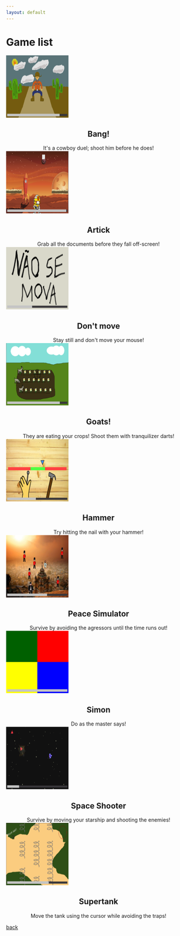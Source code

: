 ```yaml
---
layout: default
---
```


# Game list

<div class="clearfix">
<img class="img_right" src="assets/game/bang!.png" alt="Bang!" width="170" height="170">
<div style='text-align:center'>
<h2>Bang!</h2>
It's a cowboy duel; shoot him before he does!</div>
</div>

<div class="clearfix">
<img class="img_left" src="assets/game/artick.png" alt="Artick" width="170" height="170">
<div style='text-align:center'>
<h2>Artick</h2>
Grab all the documents before they fall off-screen!</div>
</div>

<div class="clearfix">
<img class="img_right" src="assets/game/dont_move.png" alt="Dont move" width="170" height="170">
<div style='text-align:center'>
<h2>Don't move</h2>
Stay still and don't move your mouse!</div>
</div>

<div class="clearfix">
<img class="img_left" src="assets/game/goats!.png" alt="Goats!" width="170" height="170">
<div style='text-align:center'>
<h2>Goats!</h2>
They are eating your crops! Shoot them with tranquilizer darts!</div>
</div>

<div class="clearfix">
<img class="img_right" src="assets/game/hammer.png" alt="Hammer" width="170" height="170">
<div style='text-align:center'>
<h2>Hammer</h2>
Try hitting the nail with your hammer!</div>
</div>

<div class="clearfix">
<img class="img_left" src="assets/game/peace_simulator.png" alt="Peace Simulator" width="170" height="170">
<div style='text-align:center'>
<h2>Peace Simulator</h2>
Survive by avoiding the agressors until the time runs out!</div>
</div>

<div class="clearfix">
<img class="img_right" src="assets/game/simon.png" alt="Simon" width="170" height="170">
<div style='text-align:center'>
<h2>Simon</h2>
Do as the master says!</div>
</div>

<div class="clearfix">
<img class="img_left" src="assets/game/spaceshooter.png" alt="Space Shooter" width="170" height="170">
<div style='text-align:center'>
<h2>Space Shooter</h2>
Survive by moving your starship and shooting the enemies!</div>
</div>

<div class="clearfix">
<img class="img_right" src="assets/game/supertank.png" alt="Supertank" width="170" height="170">
<div style='text-align:center'>
<h2>Supertank</h2>
Move the tank using the cursor while avoiding the traps!</div>
</div>

[back](./)
